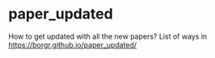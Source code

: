 # paper_updated
How to get updated with all the new papers? List of ways in https://borgr.github.io/paper_updated/
